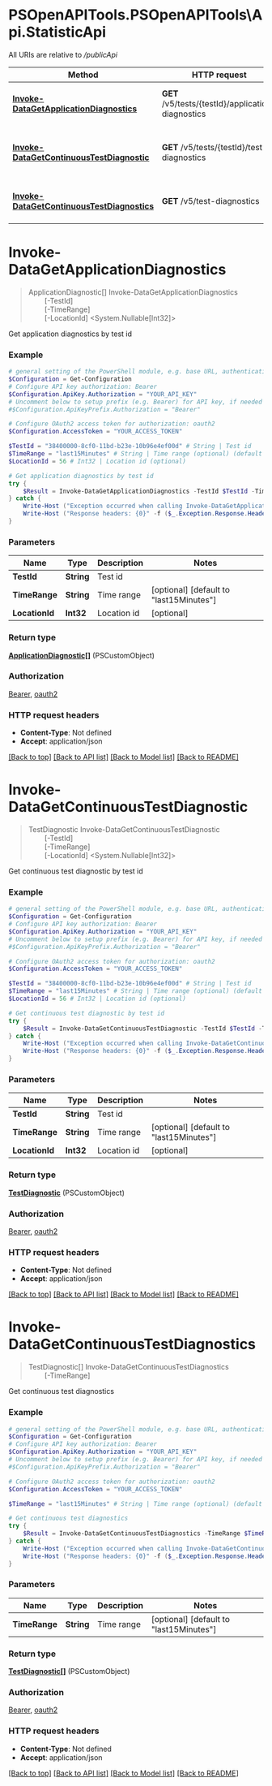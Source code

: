 # PSOpenAPITools.PSOpenAPITools\Api.StatisticApi

All URIs are relative to */publicApi*

Method | HTTP request | Description
------------- | ------------- | -------------
[**Invoke-DataGetApplicationDiagnostics**](StatisticApi.md#Invoke-DataGetApplicationDiagnostics) | **GET** /v5/tests/{testId}/application-diagnostics | Get application diagnostics by test id
[**Invoke-DataGetContinuousTestDiagnostic**](StatisticApi.md#Invoke-DataGetContinuousTestDiagnostic) | **GET** /v5/tests/{testId}/test-diagnostics | Get continuous test diagnostic by test id
[**Invoke-DataGetContinuousTestDiagnostics**](StatisticApi.md#Invoke-DataGetContinuousTestDiagnostics) | **GET** /v5/test-diagnostics | Get continuous test diagnostics


<a name="Invoke-DataGetApplicationDiagnostics"></a>
# **Invoke-DataGetApplicationDiagnostics**
> ApplicationDiagnostic[] Invoke-DataGetApplicationDiagnostics<br>
> &nbsp;&nbsp;&nbsp;&nbsp;&nbsp;&nbsp;&nbsp;&nbsp;[-TestId] <String><br>
> &nbsp;&nbsp;&nbsp;&nbsp;&nbsp;&nbsp;&nbsp;&nbsp;[-TimeRange] <String><br>
> &nbsp;&nbsp;&nbsp;&nbsp;&nbsp;&nbsp;&nbsp;&nbsp;[-LocationId] <System.Nullable[Int32]><br>

Get application diagnostics by test id

### Example
```powershell
# general setting of the PowerShell module, e.g. base URL, authentication, etc
$Configuration = Get-Configuration
# Configure API key authorization: Bearer
$Configuration.ApiKey.Authorization = "YOUR_API_KEY"
# Uncomment below to setup prefix (e.g. Bearer) for API key, if needed
#$Configuration.ApiKeyPrefix.Authorization = "Bearer"

# Configure OAuth2 access token for authorization: oauth2
$Configuration.AccessToken = "YOUR_ACCESS_TOKEN"

$TestId = "38400000-8cf0-11bd-b23e-10b96e4ef00d" # String | Test id
$TimeRange = "last15Minutes" # String | Time range (optional) (default to "last15Minutes")
$LocationId = 56 # Int32 | Location id (optional)

# Get application diagnostics by test id
try {
    $Result = Invoke-DataGetApplicationDiagnostics -TestId $TestId -TimeRange $TimeRange -LocationId $LocationId
} catch {
    Write-Host ("Exception occurred when calling Invoke-DataGetApplicationDiagnostics: {0}" -f ($_.ErrorDetails | ConvertFrom-Json))
    Write-Host ("Response headers: {0}" -f ($_.Exception.Response.Headers | ConvertTo-Json))
}
```

### Parameters

Name | Type | Description  | Notes
------------- | ------------- | ------------- | -------------
 **TestId** | **String**| Test id | 
 **TimeRange** | **String**| Time range | [optional] [default to &quot;last15Minutes&quot;]
 **LocationId** | **Int32**| Location id | [optional] 

### Return type

[**ApplicationDiagnostic[]**](ApplicationDiagnostic.md) (PSCustomObject)

### Authorization

[Bearer](../README.md#Bearer), [oauth2](../README.md#oauth2)

### HTTP request headers

 - **Content-Type**: Not defined
 - **Accept**: application/json

[[Back to top]](#) [[Back to API list]](../README.md#documentation-for-api-endpoints) [[Back to Model list]](../README.md#documentation-for-models) [[Back to README]](../README.md)

<a name="Invoke-DataGetContinuousTestDiagnostic"></a>
# **Invoke-DataGetContinuousTestDiagnostic**
> TestDiagnostic Invoke-DataGetContinuousTestDiagnostic<br>
> &nbsp;&nbsp;&nbsp;&nbsp;&nbsp;&nbsp;&nbsp;&nbsp;[-TestId] <String><br>
> &nbsp;&nbsp;&nbsp;&nbsp;&nbsp;&nbsp;&nbsp;&nbsp;[-TimeRange] <String><br>
> &nbsp;&nbsp;&nbsp;&nbsp;&nbsp;&nbsp;&nbsp;&nbsp;[-LocationId] <System.Nullable[Int32]><br>

Get continuous test diagnostic by test id

### Example
```powershell
# general setting of the PowerShell module, e.g. base URL, authentication, etc
$Configuration = Get-Configuration
# Configure API key authorization: Bearer
$Configuration.ApiKey.Authorization = "YOUR_API_KEY"
# Uncomment below to setup prefix (e.g. Bearer) for API key, if needed
#$Configuration.ApiKeyPrefix.Authorization = "Bearer"

# Configure OAuth2 access token for authorization: oauth2
$Configuration.AccessToken = "YOUR_ACCESS_TOKEN"

$TestId = "38400000-8cf0-11bd-b23e-10b96e4ef00d" # String | Test id
$TimeRange = "last15Minutes" # String | Time range (optional) (default to "last15Minutes")
$LocationId = 56 # Int32 | Location id (optional)

# Get continuous test diagnostic by test id
try {
    $Result = Invoke-DataGetContinuousTestDiagnostic -TestId $TestId -TimeRange $TimeRange -LocationId $LocationId
} catch {
    Write-Host ("Exception occurred when calling Invoke-DataGetContinuousTestDiagnostic: {0}" -f ($_.ErrorDetails | ConvertFrom-Json))
    Write-Host ("Response headers: {0}" -f ($_.Exception.Response.Headers | ConvertTo-Json))
}
```

### Parameters

Name | Type | Description  | Notes
------------- | ------------- | ------------- | -------------
 **TestId** | **String**| Test id | 
 **TimeRange** | **String**| Time range | [optional] [default to &quot;last15Minutes&quot;]
 **LocationId** | **Int32**| Location id | [optional] 

### Return type

[**TestDiagnostic**](TestDiagnostic.md) (PSCustomObject)

### Authorization

[Bearer](../README.md#Bearer), [oauth2](../README.md#oauth2)

### HTTP request headers

 - **Content-Type**: Not defined
 - **Accept**: application/json

[[Back to top]](#) [[Back to API list]](../README.md#documentation-for-api-endpoints) [[Back to Model list]](../README.md#documentation-for-models) [[Back to README]](../README.md)

<a name="Invoke-DataGetContinuousTestDiagnostics"></a>
# **Invoke-DataGetContinuousTestDiagnostics**
> TestDiagnostic[] Invoke-DataGetContinuousTestDiagnostics<br>
> &nbsp;&nbsp;&nbsp;&nbsp;&nbsp;&nbsp;&nbsp;&nbsp;[-TimeRange] <String><br>

Get continuous test diagnostics

### Example
```powershell
# general setting of the PowerShell module, e.g. base URL, authentication, etc
$Configuration = Get-Configuration
# Configure API key authorization: Bearer
$Configuration.ApiKey.Authorization = "YOUR_API_KEY"
# Uncomment below to setup prefix (e.g. Bearer) for API key, if needed
#$Configuration.ApiKeyPrefix.Authorization = "Bearer"

# Configure OAuth2 access token for authorization: oauth2
$Configuration.AccessToken = "YOUR_ACCESS_TOKEN"

$TimeRange = "last15Minutes" # String | Time range (optional) (default to "last15Minutes")

# Get continuous test diagnostics
try {
    $Result = Invoke-DataGetContinuousTestDiagnostics -TimeRange $TimeRange
} catch {
    Write-Host ("Exception occurred when calling Invoke-DataGetContinuousTestDiagnostics: {0}" -f ($_.ErrorDetails | ConvertFrom-Json))
    Write-Host ("Response headers: {0}" -f ($_.Exception.Response.Headers | ConvertTo-Json))
}
```

### Parameters

Name | Type | Description  | Notes
------------- | ------------- | ------------- | -------------
 **TimeRange** | **String**| Time range | [optional] [default to &quot;last15Minutes&quot;]

### Return type

[**TestDiagnostic[]**](TestDiagnostic.md) (PSCustomObject)

### Authorization

[Bearer](../README.md#Bearer), [oauth2](../README.md#oauth2)

### HTTP request headers

 - **Content-Type**: Not defined
 - **Accept**: application/json

[[Back to top]](#) [[Back to API list]](../README.md#documentation-for-api-endpoints) [[Back to Model list]](../README.md#documentation-for-models) [[Back to README]](../README.md)

